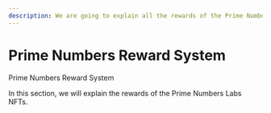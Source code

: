 ```yaml
---
description: We are going to explain all the rewards of the Prime Numbers ecosystem.
---
```


# Prime Numbers Reward System

Prime Numbers Reward System

In this section, we will explain the rewards of the Prime Numbers Labs NFTs.

